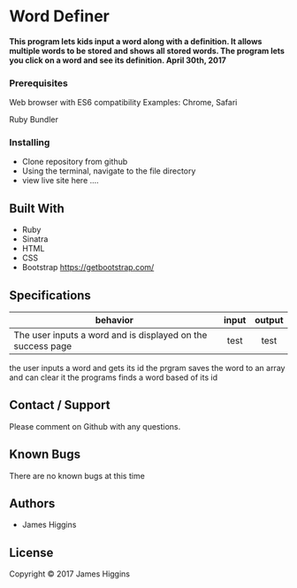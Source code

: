 # Word Definer

#### This program lets kids input a word along with a definition. It allows multiple words to be stored and shows all stored words. The program lets you click on a word and see its definition. April 30th, 2017


### Prerequisites

Web browser with ES6 compatibility
Examples: Chrome, Safari

Ruby <!--VERSION HERE-->
Bundler

### Installing
* Clone repository from github
* Using the terminal, navigate to the file directory
* view live site here ....



## Built With

* Ruby
* Sinatra
* HTML
* CSS
* Bootstrap https://getbootstrap.com/


## Specifications

| behavior |  input   |  output  |
|----------|:--------:|:--------:|
|The user inputs a word and is displayed on the success page|test|test|
the user inputs a word and gets its id
the prgram saves the word to an array and can clear it
the programs finds a word based of its id


## Contact / Support
 Please comment on Github with any questions.

## Known Bugs
 There are no known bugs at this time

## Authors

* James Higgins

## License

Copyright © 2017 James Higgins
